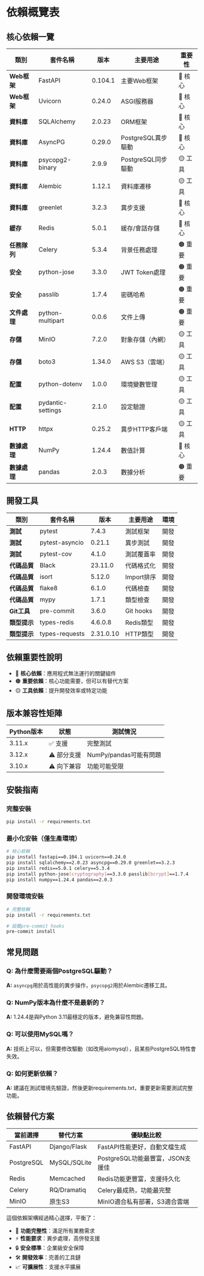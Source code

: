 # 依賴概覽表

## 核心依賴一覽

| 類別 | 套件名稱 | 版本 | 主要用途 | 重要性 |
|------|----------|------|----------|--------|
| **Web框架** | FastAPI | 0.104.1 | 主要Web框架 | 🔴 核心 |
| **Web框架** | Uvicorn | 0.24.0 | ASGI服務器 | 🔴 核心 |
| **資料庫** | SQLAlchemy | 2.0.23 | ORM框架 | 🔴 核心 |
| **資料庫** | AsyncPG | 0.29.0 | PostgreSQL異步驅動 | 🔴 核心 |
| **資料庫** | psycopg2-binary | 2.9.9 | PostgreSQL同步驅動 | 🟡 工具 |
| **資料庫** | Alembic | 1.12.1 | 資料庫遷移 | 🟡 工具 |
| **資料庫** | greenlet | 3.2.3 | 異步支援 | 🔴 核心 |
| **緩存** | Redis | 5.0.1 | 緩存/會話存儲 | 🔴 核心 |
| **任務隊列** | Celery | 5.3.4 | 背景任務處理 | 🟠 重要 |
| **安全** | python-jose | 3.3.0 | JWT Token處理 | 🟠 重要 |
| **安全** | passlib | 1.7.4 | 密碼哈希 | 🟠 重要 |
| **文件處理** | python-multipart | 0.0.6 | 文件上傳 | 🟠 重要 |
| **存儲** | MinIO | 7.2.0 | 對象存儲（內網） | 🟡 工具 |
| **存儲** | boto3 | 1.34.0 | AWS S3（雲端） | 🟡 工具 |
| **配置** | python-dotenv | 1.0.0 | 環境變數管理 | 🟡 工具 |
| **配置** | pydantic-settings | 2.1.0 | 設定驗證 | 🟡 工具 |
| **HTTP** | httpx | 0.25.2 | 異步HTTP客戶端 | 🟡 工具 |
| **數據處理** | NumPy | 1.24.4 | 數值計算 | 🔴 核心 |
| **數據處理** | pandas | 2.0.3 | 數據分析 | 🟠 重要 |

## 開發工具

| 類別 | 套件名稱 | 版本 | 主要用途 | 環境 |
|------|----------|------|----------|------|
| **測試** | pytest | 7.4.3 | 測試框架 | 開發 |
| **測試** | pytest-asyncio | 0.21.1 | 異步測試 | 開發 |
| **測試** | pytest-cov | 4.1.0 | 測試覆蓋率 | 開發 |
| **代碼品質** | Black | 23.11.0 | 代碼格式化 | 開發 |
| **代碼品質** | isort | 5.12.0 | Import排序 | 開發 |
| **代碼品質** | flake8 | 6.1.0 | 代碼檢查 | 開發 |
| **代碼品質** | mypy | 1.7.1 | 類型檢查 | 開發 |
| **Git工具** | pre-commit | 3.6.0 | Git hooks | 開發 |
| **類型提示** | types-redis | 4.6.0.8 | Redis類型 | 開發 |
| **類型提示** | types-requests | 2.31.0.10 | HTTP類型 | 開發 |

## 依賴重要性說明

- 🔴 **核心依賴**：應用程式無法運行的關鍵組件
- 🟠 **重要依賴**：核心功能需要，但可以有替代方案
- 🟡 **工具依賴**：提升開發效率或特定功能

## 版本兼容性矩陣

| Python版本 | 狀態 | 測試情況 |
|------------|------|----------|
| 3.11.x | ✅ 支援 | 完整測試 |
| 3.12.x | ⚠️ 部分支援 | NumPy/pandas可能有問題 |
| 3.10.x | ⚠️ 向下兼容 | 功能可能受限 |

## 安裝指南

### 完整安裝
```bash
pip install -r requirements.txt
```

### 最小化安裝（僅生產環境）
```bash
# 核心依賴
pip install fastapi==0.104.1 uvicorn==0.24.0
pip install sqlalchemy==2.0.23 asyncpg==0.29.0 greenlet==3.2.3
pip install redis==5.0.1 celery==5.3.4
pip install python-jose[cryptography]==3.3.0 passlib[bcrypt]==1.7.4
pip install numpy==1.24.4 pandas==2.0.3
```

### 開發環境安裝
```bash
# 完整依賴
pip install -r requirements.txt

# 設置pre-commit hooks
pre-commit install
```

## 常見問題

### Q: 為什麼需要兩個PostgreSQL驅動？
**A:** `asyncpg`用於高性能的異步操作，`psycopg2`用於Alembic遷移工具。

### Q: NumPy版本為什麼不是最新的？
**A:** 1.24.4是與Python 3.11最穩定的版本，避免兼容性問題。

### Q: 可以使用MySQL嗎？
**A:** 技術上可以，但需要修改驅動（如改用aiomysql），且某些PostgreSQL特性會失效。

### Q: 如何更新依賴？
**A:** 建議在測試環境先驗證，然後更新requirements.txt，重要更新需要測試完整功能。

## 依賴替代方案

| 當前選擇 | 替代方案 | 優缺點比較 |
|----------|----------|------------|
| FastAPI | Django/Flask | FastAPI性能更好，自動文檔生成 |
| PostgreSQL | MySQL/SQLite | PostgreSQL功能最豐富，JSON支援佳 |
| Redis | Memcached | Redis功能更豐富，支援持久化 |
| Celery | RQ/Dramatiq | Celery最成熟，功能最完整 |
| MinIO | 原生S3 | MinIO適合私有部署，S3適合雲端 |

這個依賴架構經過精心選擇，平衡了：
- 🎯 **功能完整性**：滿足所有業務需求
- ⚡ **性能要求**：異步處理，高併發支援
- 🔒 **安全標準**：企業級安全保障
- 🛠️ **開發效率**：完善的工具鏈
- 📈 **可擴展性**：支援水平擴展 